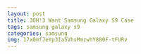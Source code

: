 ```yaml
---
layout: post
title: 3OH!3 Want Samsung Galaxy S9 Case
tags: samsung galaxy s9
categories: samsung
img: 17x0mfJeYp3Ia5VhsMmzwhY880F-tFURv
---
```

